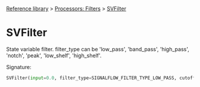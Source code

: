 [Reference library](../index.md) > [Processors: Filters](index.md) > [SVFilter](svfilter.md)

# SVFilter

State variable filter. filter_type can be 'low_pass', 'band_pass', 'high_pass', 'notch', 'peak', 'low_shelf', 'high_shelf'.

Signature:
```python
SVFilter(input=0.0, filter_type=SIGNALFLOW_FILTER_TYPE_LOW_PASS, cutoff=440, resonance=0.0)
```
